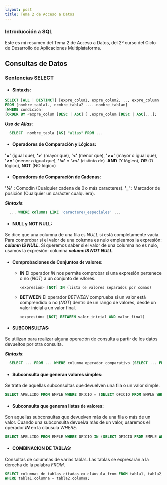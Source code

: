 ```yaml
---
layout: post
title: Tema 2 de Acceso a Datos
---
```

### Introducción a SQL
Este es mi resumen del Tema 2 de Acceso a Datos, del 2º curso del Ciclo de Desarrollo de Aplicaciones Multiplataforma.  

## Consultas de Datos
### Sentencias SELECT
- #### Sintaxis:

```sql
SELECT [ALL | DISTINCT] [expre_colum1, expre_colum2, .., expre_column | * ]
FROM [nombre_tabla1., ncmbre_tabla2......nombre_tablan]
[WHERE condición]
[ORDER BY <expre_colum [DESC | ASC] [ ,expre_colum [DESC | ASC]...];
```

___Uso de Alias___:

```sql
  SELECT  nombre_tabla [AS] "alias" FROM ...
```

- #### Operadores de Comparación y Lógicos:
__'='__ (igual que), __'>'__ (mayor que), __'<'__ (menor que), __'>='__ (mayor o igual que), __'<='__ (menor o igual que),
__'!='__ o __'<>'__ (distinto de).
__AND__ (Y lógico), __OR__ (O lógico), __NOT__ (NO lógico)
- #### Operadores de Comparación de Cadenas:
__'%'__ : Comodín (Cualquier cadena de 0 o más caracteres).
__'_'__ : Marcador de posición (Cualquier un carácter cualquiera).

  ___Sintaxis___:
  
  ```sql
    ... WHERE columns LIKE 'caracteres_especiales' ...
  ```
  
- #### NULL y NOT NULL:
Se dice que una columna de una fila es _NULL_ si está completamente vacía.
Para comprobar si el valor de una columna es nulo empleamos la expresión: ___column IS NULL___.
Si queremos saber si el valor de una columna no es nulo, usamos la expresión: columna ***column IS NOT NULL***.

- #### Comprobaciones de Conjuntos de valores:
  - **IN**
  El operador *IN* nos permite comprobar si una expresión pertenece o no (_NOT_) a un conjunto de valores.
    ```sql
    <expresión> [NOT] IN (lista de valores separados por comas)
    ```
  - **BETWEEN**
  El operador *BETWEEN* comprueba si un valor está comprendido o no (*NOT*) dentro de un rango de valores, desde un valor inicial a un valor final.
  
    ```sql
    <expresión> [NOT] BETWEEN valor_inicial AND valor_final)
    ```

- #### SUBCONSULTAS:
Se utilizan para realizar alguna operación de consulta a partir de los datos devueltos por otra consulta.

  ___Sintaxis___:
  
```sql
  SELECT ... FROM ... WHERE columna operador_comparativo (SELECT ... FROM ... WHERE ...);
```

 - #### Subconsulta que generan valores simples:
 Se trata de aquellas subconsultas que devuelven una fila o un valor simple.

 ```SQL
 SELECT APELLIDO FROM EMPLE WHERE OFICIO = (SELECT OFICIO FROM EMPLE WHERE DEPT_NO = 20);
 ```
 
 - #### Subconsulta que generan listas de valores:
 Son aquellas subconsultas que devuelven más de una fila o más de un valor.
 Cuando una subconsulta devuelva más de un valor, usaremos el operador ***IN*** en la cláusula *WHERE*.
 
 ```SQL
 SELECT APELLIDO FROM EMPLE WHERE OFICIO IN (SELECT OFICIO FROM EMPLE WHERE DEPT_NO = 20);
 ```
 
- #### COMBINACION DE TABLAS:
Consultas de columnas de varias tablas. Las tablas se expresarán a la derecha de la palabra *FROM*.
 
 ```SQL
 SELECT columnas de tablas citadas en cláusula_from FROM tabla1, tabla2, ...
 WHERE tabla1.columna = tabla2.columna;
 ```
